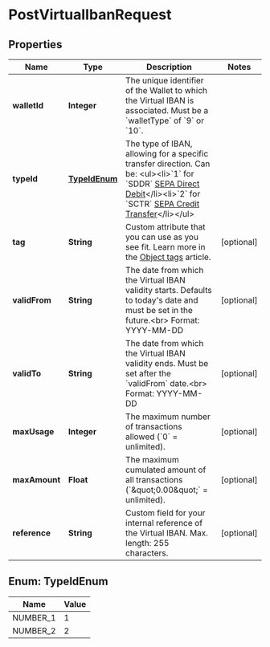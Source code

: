 

# PostVirtualIbanRequest


## Properties

| Name | Type | Description | Notes |
|------------ | ------------- | ------------- | -------------|
|**walletId** | **Integer** | The unique identifier of the Wallet to which the Virtual IBAN is associated. Must be a &#x60;walletType&#x60; of &#x60;9&#x60; or &#x60;10&#x60;.  |  |
|**typeId** | [**TypeIdEnum**](#TypeIdEnum) | The type of IBAN, allowing for a specific transfer direction.  Can be: &lt;ul&gt;&lt;li&gt;&#x60;1&#x60; for &#x60;SDDR&#x60; [SEPA Direct Debit](/guide/transfers/direct-debit.html)&lt;/li&gt;&lt;li&gt;&#x60;2&#x60; for &#x60;SCTR&#x60; [SEPA Credit Transfer](/guide/transfers/credit-transfer.html#received-credit-transfers-sctr)&lt;/li&gt;&lt;/ul&gt;  |  |
|**tag** | **String** | Custom attribute that you can use as you see fit.  Learn more in the [Object tags](/guide/api-basics/objects-tags.html) article.  |  [optional] |
|**validFrom** | **String** | The date from which the Virtual IBAN validity starts. Defaults to today&#39;s date and must be set in the future.&lt;br&gt; Format: YYYY-MM-DD  |  [optional] |
|**validTo** | **String** | The date from which the Virtual IBAN validity ends. Must be set after the &#x60;validFrom&#x60; date.&lt;br&gt; Format: YYYY-MM-DD  |  [optional] |
|**maxUsage** | **Integer** | The maximum number of transactions allowed (&#x60;0&#x60; &#x3D; unlimited).   |  [optional] |
|**maxAmount** | **Float** | The maximum cumulated amount of all transactions (&#x60;\&quot;0.00\&quot;&#x60; &#x3D; unlimited).  |  [optional] |
|**reference** | **String** | Custom field for your internal reference of the Virtual IBAN.  Max. length: 255 characters.  |  [optional] |



## Enum: TypeIdEnum

| Name | Value |
|---- | -----|
| NUMBER_1 | 1 |
| NUMBER_2 | 2 |



